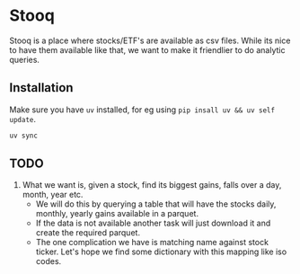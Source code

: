 # Stooq

Stooq is a place where stocks/ETF's are available as csv files. While its nice to have them available like that, we want to make it friendlier to do analytic queries. 

## Installation
 
Make sure you have `uv` installed, for eg using `pip insall uv && uv self update`. 

```sh
uv sync
```

## TODO

1. What we want is, given a stock, find its biggest gains, falls over a day, month, year etc. 
    - We will do this by querying a table that will have the stocks daily, monthly, yearly gains available in a parquet. 
    - If the data is not available another task will just download it and create the required parquet. 
    - The one complication we have is matching name against stock ticker. Let's hope we find some dictionary with this mapping like iso codes. 
